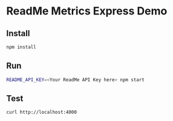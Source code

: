 # ReadMe Metrics Express Demo

## Install

```sh
npm install
```

## Run
```sh
README_API_KEY=<Your ReadMe API Key here> npm start
```

## Test
```sh
curl http://localhost:4000
```
